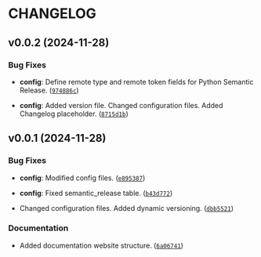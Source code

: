 # CHANGELOG


## v0.0.2 (2024-11-28)

### Bug Fixes

- **config**: Define remote type and remote token fields for Python Semantic Release.
  ([`974886c`](https://github.com/MiguelLoureiro98/controlib/commit/974886ce7f16d0d9374969c857f97a14d729f2eb))

- **config**: Added version file. Changed configuration files. Added Changelog placeholder.
  ([`8715d1b`](https://github.com/MiguelLoureiro98/controlib/commit/8715d1bbfebb47b73912bba9709cb08d57437aec))


## v0.0.1 (2024-11-28)

### Bug Fixes

- **config**: Modified config files.
  ([`e895387`](https://github.com/MiguelLoureiro98/controlib/commit/e8953879c59e0c3fcc328f569266d6c2beab9356))

- **config**: Fixed semantic_release table.
  ([`b43d772`](https://github.com/MiguelLoureiro98/controlib/commit/b43d7723f15631ad9ffeab7849f63db902d601b4))

- Changed configuration files. Added dynamic versioning.
  ([`dbb5521`](https://github.com/MiguelLoureiro98/controlib/commit/dbb5521b7ff65bd198e370a1603c13e6316eb093))

### Documentation

- Added documentation website structure.
  ([`6a06741`](https://github.com/MiguelLoureiro98/controlib/commit/6a06741f428d09d5bf1c4aca4142bad34e37cb98))

